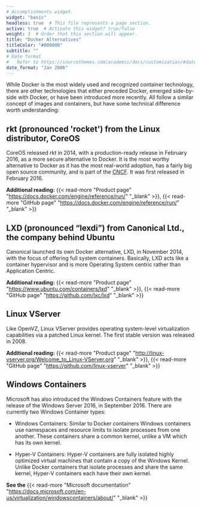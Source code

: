 ```yaml
---
# Accomplishments widget.
widget: "basic"  
headless: true  # This file represents a page section.
active: true  # Activate this widget? true/false
weight: 3  # Order that this section will appear.
title: "Docker Alternatives"
titleColor: "#000000"
subtitle: ""
# Date format
#   Refer to https://sourcethemes.com/academic/docs/customization/#date-format
date_format: "Jan 2006"
---
```

While Docker is the most widely used and recognized container technology, there are other technologies that either preceded Docker, emerged side-by-side with Docker, or have been introduced more recently. All follow a similar concept of images and containers, but have some technical difference worth understanding:


## rkt (pronounced 'rocket') from the Linux distributor, CoreOS 

CoreOS released rkt in 2014, with a production-ready release in February 2016, as a more secure alternative to Docker. It is the most worthy alternative to Docker as it has the most real-world adoption, has a fairly big open source community, and is part of the [CNCF](/display/containers/Cloud+Native+Computing+Foundation). It was first released in February 2016.



**Additional reading:** {{< read-more "Product page"  "https://docs.docker.com/engine/reference/run/"  "_blank"  >}}, {{< read-more "GitHub page"  "https://docs.docker.com/engine/reference/run/"  "_blank"  >}}


## LXD (pronounced “lexdi”) from Canonical Ltd., the company behind Ubuntu

Canonical launched its own Docker alternative, LXD, in November 2014, with the focus of offering full system containers. Basically, LXD acts like a container hypervisor and is more Operating System centric rather than Application Centric.



**Additional reading:** {{< read-more "Product page"  "https://www.ubuntu.com/containers/lxd"  "_blank"  >}}, {{< read-more "GitHub page"  "https://github.com/lxc/lxd"  "_blank"  >}}



## Linux VServer


Like OpenVZ, Linux VServer provides operating system-level virtualization capabilities via a patched Linux kernel. The first stable version was released in 2008.


**Additional reading:** {{< read-more "Product page"  "http://linux-vserver.org/Welcome_to_Linux-VServer.org"  "_blank"  >}}, {{< read-more "GitHub page"  "https://github.com/linux-vserver"  "_blank"  >}}




## Windows Containers

Microsoft has also introduced the Windows Containers feature with the release of the Windows Server 2016, in September 2016. There are currently two Windows Container types:

* Windows Containers: Similar to Docker containers Windows containers use namespaces and resource limits to isolate processes from one another. These containers share a common kernel, unlike a VM which has its own kernel.

* Hyper-V Containers: Hyper-V containers are fully isolated highly optimized virtual machines that contain a copy of the Windows Kernel. Unlike Docker containers that isolate processes and share the same kernel, Hyper-V containers each have their own kernel.





**See the** {{< read-more "Microsoft documentation"  "https://docs.microsoft.com/en-us/virtualization/windowscontainers/about/"  "_blank"  >}}






